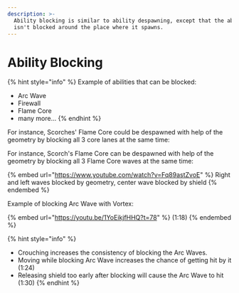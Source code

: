 ```yaml
---
description: >-
  Ability blocking is similar to ability despawning, except that the ability
  isn't blocked around the place where it spawns.
---
```


# Ability Blocking

{% hint style="info" %}
Example of abilities that can be blocked:

* Arc Wave
* Firewall
* Flame Core
* many more...
{% endhint %}

For instance, Scorches' Flame Core could be despawned with help of the geometry by blocking all 3 core lanes at the same time:

For instance, Scorch's Flame Core can be despawned with help of the geometry by blocking all 3 Flame Core waves at the same time:

{% embed url="https://www.youtube.com/watch?v=Fq89astZvoE" %}
Right and left waves blocked by geometry, center wave blocked by shield
{% endembed %}

Example of blocking Arc Wave with Vortex:

{% embed url="https://youtu.be/1YoEikjfHHQ?t=78" %}
(1:18)
{% endembed %}

{% hint style="info" %}
* Crouching increases the consistency of blocking the Arc Waves.&#x20;
* Moving while blocking Arc Wave increases the chance of getting hit by it (1:24)
* Releasing shield too early after blocking will cause the Arc Wave to hit (1:30)
{% endhint %}
